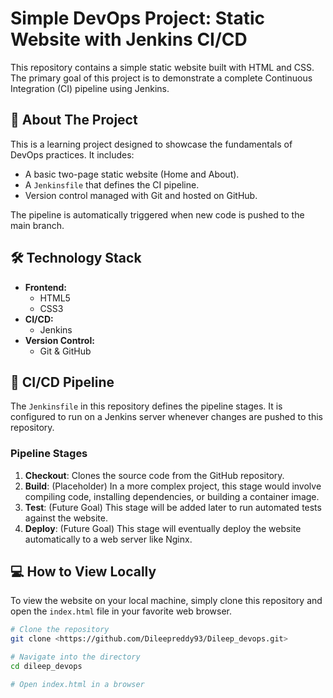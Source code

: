 # Simple DevOps Project: Static Website with Jenkins CI/CD

This repository contains a simple static website built with HTML and CSS. The primary goal of this project is to demonstrate a complete Continuous Integration (CI) pipeline using Jenkins.

## 📜 About The Project

This is a learning project designed to showcase the fundamentals of DevOps practices. It includes:
- A basic two-page static website (Home and About).
- A `Jenkinsfile` that defines the CI pipeline.
- Version control managed with Git and hosted on GitHub.

The pipeline is automatically triggered when new code is pushed to the main branch.

## 🛠️ Technology Stack

* **Frontend:**
    * HTML5
    * CSS3
* **CI/CD:**
    * Jenkins
* **Version Control:**
    * Git & GitHub

## 🚀 CI/CD Pipeline

The `Jenkinsfile` in this repository defines the pipeline stages. It is configured to run on a Jenkins server whenever changes are pushed to this repository.

### Pipeline Stages

1.  **Checkout**: Clones the source code from the GitHub repository.
2.  **Build**: (Placeholder) In a more complex project, this stage would involve compiling code, installing dependencies, or building a container image.
3.  **Test**: (Future Goal) This stage will be added later to run automated tests against the website.
4.  **Deploy**: (Future Goal) This stage will eventually deploy the website automatically to a web server like Nginx.

## 💻 How to View Locally

To view the website on your local machine, simply clone this repository and open the `index.html` file in your favorite web browser.

```bash
# Clone the repository
git clone <https://github.com/Dileepreddy93/Dileep_devops.git>

# Navigate into the directory
cd dileep_devops

# Open index.html in a browser